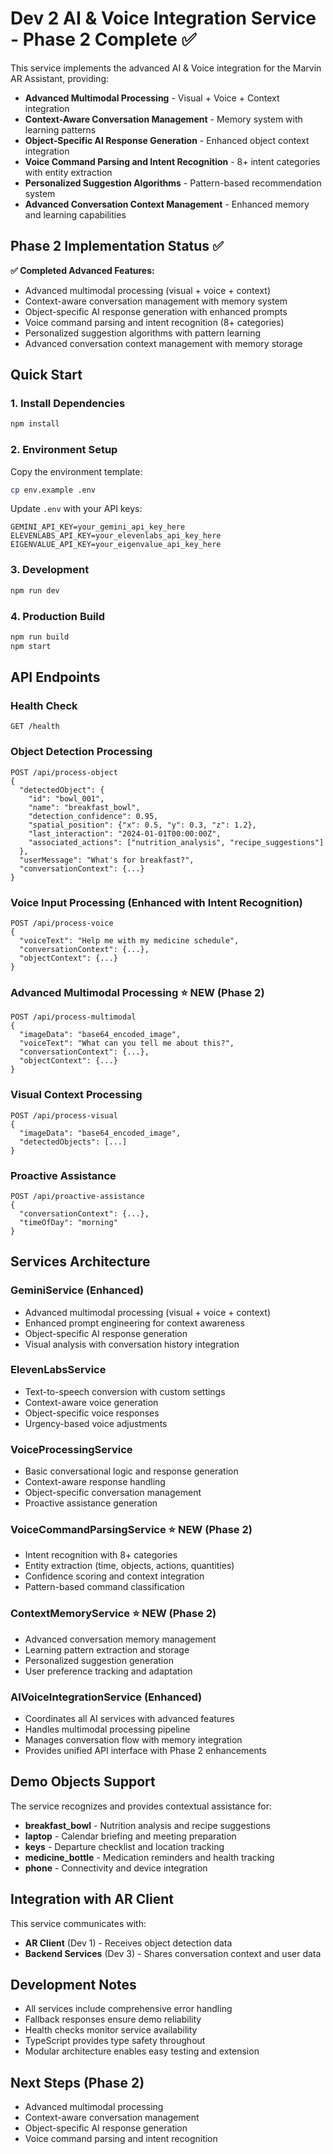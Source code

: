# Dev 2 AI & Voice Integration Service - Phase 2 Complete ✅

This service implements the advanced AI & Voice integration for the Marvin AR Assistant, providing:

- **Advanced Multimodal Processing** - Visual + Voice + Context integration
- **Context-Aware Conversation Management** - Memory system with learning patterns
- **Object-Specific AI Response Generation** - Enhanced object context integration
- **Voice Command Parsing and Intent Recognition** - 8+ intent categories with entity extraction
- **Personalized Suggestion Algorithms** - Pattern-based recommendation system
- **Advanced Conversation Context Management** - Enhanced memory and learning capabilities

## Phase 2 Implementation Status ✅

**✅ Completed Advanced Features:**
- Advanced multimodal processing (visual + voice + context)
- Context-aware conversation management with memory system
- Object-specific AI response generation with enhanced prompts
- Voice command parsing and intent recognition (8+ categories)
- Personalized suggestion algorithms with pattern learning
- Advanced conversation context management with memory storage

## Quick Start

### 1. Install Dependencies
```bash
npm install
```

### 2. Environment Setup
Copy the environment template:
```bash
cp env.example .env
```

Update `.env` with your API keys:
```env
GEMINI_API_KEY=your_gemini_api_key_here
ELEVENLABS_API_KEY=your_elevenlabs_api_key_here
EIGENVALUE_API_KEY=your_eigenvalue_api_key_here
```

### 3. Development
```bash
npm run dev
```

### 4. Production Build
```bash
npm run build
npm start
```

## API Endpoints

### Health Check
```
GET /health
```

### Object Detection Processing
```
POST /api/process-object
{
  "detectedObject": {
    "id": "bowl_001",
    "name": "breakfast_bowl",
    "detection_confidence": 0.95,
    "spatial_position": {"x": 0.5, "y": 0.3, "z": 1.2},
    "last_interaction": "2024-01-01T00:00:00Z",
    "associated_actions": ["nutrition_analysis", "recipe_suggestions"]
  },
  "userMessage": "What's for breakfast?",
  "conversationContext": {...}
}
```

### Voice Input Processing (Enhanced with Intent Recognition)
```
POST /api/process-voice
{
  "voiceText": "Help me with my medicine schedule",
  "conversationContext": {...},
  "objectContext": {...}
}
```

### Advanced Multimodal Processing ⭐ NEW (Phase 2)
```
POST /api/process-multimodal
{
  "imageData": "base64_encoded_image",
  "voiceText": "What can you tell me about this?",
  "conversationContext": {...},
  "objectContext": {...}
}
```

### Visual Context Processing
```
POST /api/process-visual
{
  "imageData": "base64_encoded_image",
  "detectedObjects": [...]
}
```

### Proactive Assistance
```
POST /api/proactive-assistance
{
  "conversationContext": {...},
  "timeOfDay": "morning"
}
```

## Services Architecture

### GeminiService (Enhanced)
- Advanced multimodal processing (visual + voice + context)
- Enhanced prompt engineering for context awareness
- Object-specific AI response generation
- Visual analysis with conversation history integration

### ElevenLabsService  
- Text-to-speech conversion with custom settings
- Context-aware voice generation
- Object-specific voice responses
- Urgency-based voice adjustments

### VoiceProcessingService
- Basic conversational logic and response generation
- Context-aware response handling
- Object-specific conversation management
- Proactive assistance generation

### VoiceCommandParsingService ⭐ NEW (Phase 2)
- Intent recognition with 8+ categories
- Entity extraction (time, objects, actions, quantities)
- Confidence scoring and context integration
- Pattern-based command classification

### ContextMemoryService ⭐ NEW (Phase 2)
- Advanced conversation memory management
- Learning pattern extraction and storage
- Personalized suggestion generation
- User preference tracking and adaptation

### AIVoiceIntegrationService (Enhanced)
- Coordinates all AI services with advanced features
- Handles multimodal processing pipeline
- Manages conversation flow with memory integration
- Provides unified API interface with Phase 2 enhancements

## Demo Objects Support

The service recognizes and provides contextual assistance for:

- **breakfast_bowl** - Nutrition analysis and recipe suggestions
- **laptop** - Calendar briefing and meeting preparation  
- **keys** - Departure checklist and location tracking
- **medicine_bottle** - Medication reminders and health tracking
- **phone** - Connectivity and device integration

## Integration with AR Client

This service communicates with:
- **AR Client** (Dev 1) - Receives object detection data
- **Backend Services** (Dev 3) - Shares conversation context and user data

## Development Notes

- All services include comprehensive error handling
- Fallback responses ensure demo reliability
- Health checks monitor service availability
- TypeScript provides type safety throughout
- Modular architecture enables easy testing and extension

## Next Steps (Phase 2)

- Advanced multimodal processing
- Context-aware conversation management  
- Object-specific AI response generation
- Voice command parsing and intent recognition
